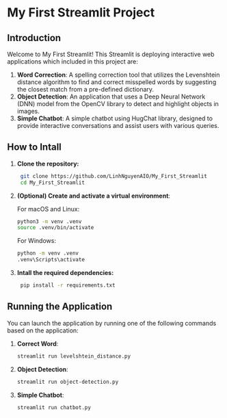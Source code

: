 # My First Streamlit Project

## Introduction

Welcome to My First Streamlit! 
This Streamlit is deploying interactive web applications which included in this project are:

1. **Word Correction**: A spelling correction tool that utilizes the Levenshtein distance algorithm to find and correct misspelled words by suggesting the closest match from a pre-defined dictionary.
2. **Object Detection**: An application that uses a Deep Neural Network (DNN) model from the OpenCV library to detect and highlight objects in images.
3. **Simple Chatbot**: A simple chatbot using HugChat library, designed to provide interactive conversations and assist users with various queries.

## How to Intall
1. **Clone the repository:**
   ```sh
    git clone https://github.com/LinhNguyenAIO/My_First_Streamlit
    cd My_First_Streamlit
    ```
2. **(Optional) Create and activate a virtual environment**:
   
   For macOS and Linux:
    ```sh
    python3 -m venv .venv
    source .venv/bin/activate
    ```

    For Windows:
    ```sh
    python -m venv .venv
    .venv\Scripts\activate
    ```
3. **Intall the required dependencies:**
   ```sh
    pip install -r requirements.txt
    ```
## Running the Application

You can launch the application by running one of the following commands based on the application:

1. **Correct Word**:
    ```sh
    streamlit run levelshtein_distance.py
    ```

2. **Object Detection**:
    ```sh
    streamlit run object-detection.py
    ```

3. **Simple Chatbot**:
    ```sh
    streamlit run chatbot.py
    ```